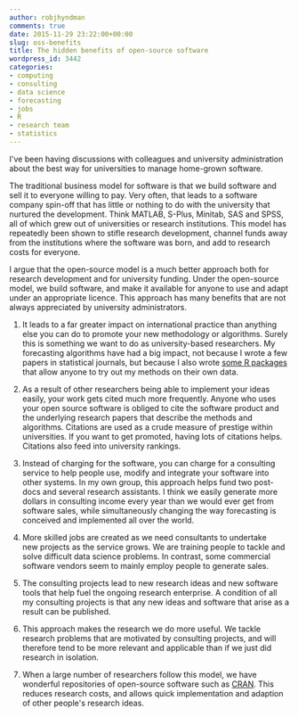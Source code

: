 ```yaml
---
author: robjhyndman
comments: true
date: 2015-11-29 23:22:00+00:00
slug: oss-benefits
title: The hidden benefits of open-source software
wordpress_id: 3442
categories:
- computing
- consulting
- data science
- forecasting
- jobs
- R
- research team
- statistics
---
```


I've been having discussions with colleagues and university administration about the best way for universities to manage home-grown software.

The traditional business model for software is that we build software and sell it to everyone willing to pay. Very often, that leads to a software company spin-off that has little or nothing to do with the university that nurtured the development. Think MATLAB, S-Plus, Minitab, SAS and SPSS, all of which grew out of universities or research institutions. This model has repeatedly been shown to stifle research development, channel funds away from the institutions where the software was born, and add to research costs for everyone.

I argue that the open-source model is a much better approach both for research development and for university funding. Under the open-source model, we build software, and make it available for anyone to use and adapt under an appropriate licence. This approach has many benefits that are not always appreciated by university administrators.<!-- more -->




    
  1. It leads to a far greater impact on international practice than anything else you can do to promote your new methodology or algorithms. Surely this is something we want to do as university-based researchers. My forecasting algorithms have had a big impact, not because I wrote a few papers in statistical journals, but because I also wrote [some R packages](https://robjhyndman.com/software/) that allow anyone to try out my methods on their own data.

    
  2. As a result of other researchers being able to implement your ideas easily, your work gets cited much more frequently. Anyone who uses your open source software is obliged to cite the software product and the underlying research papers that describe the methods and algorithms. Citations are used as a crude measure of prestige within universities. If you want to get promoted, having lots of citations helps. Citations also feed into university rankings.

    
  3. Instead of charging for the software, you can charge for a consulting service to help people use, modify and integrate your software into other systems. In my own group, this approach helps fund two post-docs and several research assistants. I think we easily generate more dollars in consulting income every year than we would ever get from software sales, while simultaneously changing the way forecasting is conceived and implemented all over the world.

    
  4. More skilled jobs are created as we need consultants to undertake new projects as the service grows. We are training people to tackle and solve difficult data science problems. In contrast, some commercial software vendors seem to mainly employ people to generate sales.

    
  5. The consulting projects lead to new research ideas and new software tools that help fuel the ongoing research enterprise. A condition of all my consulting projects is that any new ideas and software that arise as a result can be published.

    
  6. This approach makes the research we do more useful. We tackle research problems that are motivated by consulting projects, and will therefore tend to be more relevant and applicable than if we just did research in isolation.

    
  7. When a large number of researchers follow this model, we have wonderful repositories of open-source software such as [CRAN](http://cran.r-project.org). This reduces research costs, and allows quick implementation and adaption of other people's research ideas.




